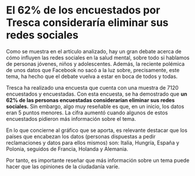 # El 62% de los encuestados por Tresca consideraría eliminar sus redes sociales

Como se muestra en el artículo analizado, hay un gran debate acerca de cómo influyen las redes sociales en la salud mental, sobre todo si hablamos de personas jóvenes, niños y adolescentes. Además, la reciente polémica de unos datos que Facebook no sacó a la luz sobre, precisamente, este tema, ha hecho que el debate vuelva a estar en boca de todos y todas. 

Tresca ha realizado una encuesta que cuenta con una muestra de 7120 encuestados y encuestadas. Con esta encuesta, se ha demostrado que **un 62% de las personas encuestadas considerarían eliminar sus redes sociales.** Sin embargo, algo muy reseñable es que, en un inicio, los datos eran 5 puntos menores. La cifra aumentó cuando algunos de estos encuestados pidieron más información sobre el tema.

En lo que concierne al gráfico que se aporta, es relevante destacar que los países que encabezan los datos (personas dispuestas a pedir reclamaciones y datos para ellos mismos) son: Italia, Hungría, España y Polonia, seguidos de Francia, Holanda y Alemania. 

Por tanto, es importante reseñar que más información sobre un tema puede hacer que las opiniones de la ciudadanía varíe. 
